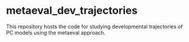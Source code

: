 # metaeval_dev_trajectories
This repository hosts the code for studying developmental trajectories of PC models using the metaeval approach.
